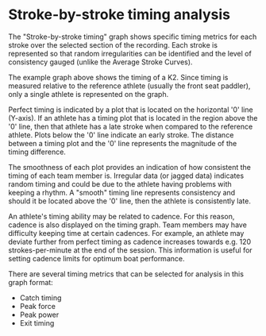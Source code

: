 # Stroke-by-stroke timing analysis

The "Stroke-by-stroke timing" graph shows specific timing metrics for each stroke over the selected section of the recording. Each stroke is represented so that random irregularities can be identified and the level of consistency gauged (unlike the Average Stroke Curves).

The example graph above shows the timing of a K2. Since timing is measured relative to the reference athlete (usually the front seat paddler), only a single athlete is represented on the graph.

Perfect timing is indicated by a plot that is located on the horizontal '0' line (Y-axis). If an athlete has a timing plot that is located in the region above the '0' line, then that athlete has a late stroke when compared to the reference athlete. Plots below the '0' line indicate an early stroke. The distance between a timing plot and the '0' line represents the magnitude of the timing difference.

The smoothness of each plot provides an indication of how consistent the timing of each team member is. Irregular data (or jagged data) indicates random timing and could be due to the athlete having problems with keeping a rhythm. A "smooth" timing line represents consistency and should it be located above the '0' line, then the athlete is consistently late.

An athlete's timing ability may be related to cadence. For this reason, cadence is also displayed on the timing graph. Team members may have difficulty keeping time at certain cadences. For example, an athlete may deviate further from perfect timing as cadence increases towards e.g. 120 strokes-per-minute at the end of the session. This information is useful for setting cadence limits for optimum boat performance.

There are several timing metrics that can be selected for analysis in this graph format:

* Catch timing
* Peak force
* Peak power
* Exit timing
